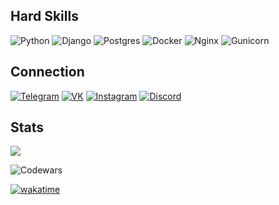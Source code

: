 ## Hard Skills
![Python](https://img.shields.io/badge/python-3670A0?style=for-the-badge&logo=python&logoColor=ffdd54)
![Django](https://img.shields.io/badge/django-%23092E20.svg?style=for-the-badge&logo=django&logoColor=white)
![Postgres](https://img.shields.io/badge/postgres-%23316192.svg?style=for-the-badge&logo=postgresql&logoColor=white)
![Docker](https://img.shields.io/badge/docker-%230db7ed.svg?style=for-the-badge&logo=docker&logoColor=white)
![Nginx](https://img.shields.io/badge/nginx-%23009639.svg?style=for-the-badge&logo=nginx&logoColor=white)
![Gunicorn](https://img.shields.io/badge/gunicorn-%298729.svg?style=for-the-badge&logo=gunicorn&logoColor=white)

## Connection
[![Telegram](https://img.shields.io/badge/Telegram-2CA5E0?style=for-the-badge&logo=telegram&logoColor=white)](http://t.me/pavelkovvv)
[![VK](https://img.shields.io/badge/Messenger-00B2FF?style=for-the-badge&logo=messenger&logoColor=white)](https://vk.com/pavelkovvv)
[![Instagram](https://img.shields.io/badge/Instagram-%23E4405F.svg?style=for-the-badge&logo=Instagram&logoColor=white)](https://instagram.com/pavelkovv_?igshid=YmMyMTA2M2Y=)
[![Discord](https://img.shields.io/badge/Discord-%235865F2.svg?style=for-the-badge&logo=discord&logoColor=white)](https://discordapp.com/users/420915974150160388/)

## Stats
![](http://github-profile-summary-cards.vercel.app/api/cards/profile-details?username=pavelkovvv&theme=2077)

![Codewars](https://www.codewars.com/users/pavelkovvv/badges/large)

[![wakatime](https://wakatime.com/badge/user/885b073e-039a-464e-83fa-c85e550c4937.svg)](https://wakatime.com/@885b073e-039a-464e-83fa-c85e550c4937)
